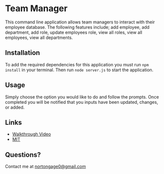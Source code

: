 # Team Manager 

This command line application allows team managers to interact with their employee database. The following features include; add employee, add department, add role, update employees role, view all roles, view all employees, view all departments.
## Installation 

To add the required dependencies for this application you must run ``npm install`` in your terminal. Then run ``node server.js`` to start the application.

## Usage 
Simply choose the option you would like to do and follow the prompts. Once completed you will be notified that you inputs have been updated, changes, or added. 

## Links 
- [Walkthrough Video](https://drive.google.com/file/d/1HJ086dsYEZH7Wsg0v26gbJuVos06chI_/view)
- [MIT](https://opensource.org/license/mit/)

## Questions?
Contact me at nortongage0@gmail.com